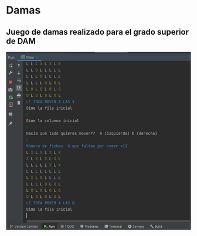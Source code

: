 # Damas
## Juego de damas realizado para el grado superior de DAM
![captura](https://github.com/SPHYdebugger/Damas/blob/master/damas.png)
